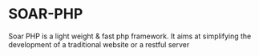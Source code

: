 SOAR-PHP
========
Soar PHP is a light weight & fast php framework.
It aims at simplifying the development of a traditional website or a restful server
